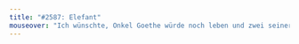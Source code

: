 ```yaml
---
title: "#2587: Elefant"
mouseover: "Ich wünschte, Onkel Goethe würde noch leben und zwei seiner Werke umbenennen."
---
```


